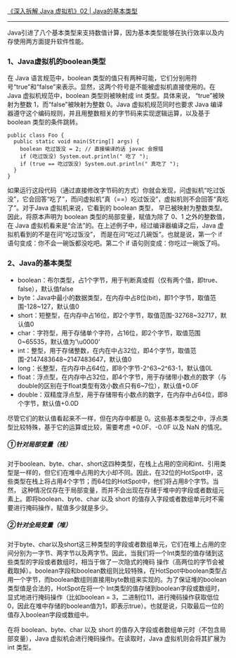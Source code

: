 [《深入拆解 Java 虚拟机》02 | Java的基本类型](https://time.geekbang.org/column/article/11503)

---

Java引进了八个基本类型来支持数值计算，因为基本类型能够在执行效率以及内存使用两方面提升软件性能。

### 1、Java虚拟机的boolean类型
在 Java 语言规范中，boolean 类型的值只有两种可能，它们分别用符号“true”和“false”来表示。显然，这两个符号是不能被虚拟机直接使用的。在Java 虚拟机规范中，boolean 类型则被映射成 int 类型。具体来说，
“true”被映射为整数 1，而“false”被映射为整数 0。Java 虚拟机规范同时也要求 Java 编译器遵守这个编码规则，并且用整数相关的字节码来实现逻辑运算，以及基于 boolean 类型的条件跳转。

```
public class Foo {
  public static void main(String[] args) {
    boolean 吃过饭没 = 2; // 直接编译的话 javac 会报错
    if (吃过饭没) System.out.println(" 吃了 ");
    if (true == 吃过饭没) System.out.println(" 真吃了 ");
  }
}
```
如果运行这段代码（通过直接修改字节码的方式）你就会发现，问虚拟机“吃过饭没”，它会回答“吃了”，而问虚拟机“真（==）吃过饭没”，虚拟机则不会回答“真吃了”。对于Java 虚拟机来说，它看到的 boolean 类型，
早已被映射为整数类型。因此，将原本声明为 boolean 类型的局部变量，赋值为除了 0、1 之外的整数值，在 Java 虚拟机看来是“合法”的。在上述例子中，经过编译器编译之后，Java 虚拟机看到的不是在问“吃过饭没”，
而是在问“吃过几碗饭”。也就是说，第一个 if 语句变成：你不会一碗饭都没吃吧。第二个 if 语句则变成：你吃过一碗饭了吗。


### 2、Java的基本类型
- boolean：布尔类型，占1个字节，用于判断真或假（仅有两个值，即true、false），默认值false
- byte：Java中最小的数据类型，在内存中占8位(bit)，即1个字节，取值范围-128~127，默认值0
- short：短整型，在内存中占16位，即2个字节，取值范围-32768~32717，默认值0
- char：字符型，用于存储单个字符，占16位，即2个字节，取值范围0~65535，默认值为'\u0000'
- int：整型，用于存储整数，在内在中占32位，即4个字节，取值范围-2147483648~2147483647，默认值0
- long：长整型，在内存中占64位，即8个字节-2^63~2^63-1，默认值0L
- float：浮点型，在内存中占32位，即4个字节，用于存储带小数点的数字（与double的区别在于float类型有效小数点只有6~7位），默认值+0.0F
- double：双精度浮点型，用于存储带有小数点的数字，在内存中占64位，即8个字节，默认值+0.0D

尽管它们的默认值看起来不一样，但在内存中都是 0。这些基本类型之中，浮点类型比较特殊，基于它的运算或比较，需要考虑 +0.0F、-0.0F 以及 NaN 的情况。


##### ①针对局部变量（栈）
对于boolean、byte、char、short这四种类型，在栈上占用的空间和int、引用类型是一样的，但它们在堆中占用的大小却不同。因此，在32位的HotSpot中，这些类型在栈上将占用4个字节；而64位的HotSpot中，他们将占用8个字节。当然，
这种情况仅存在于局部变量，而并不会出现在存储于堆中的字段或者数组元素上。即将boolean、byte、char 以及 short 的值存入字段或者数组单元时不需要进行掩码操作，赋值多少就是多少。


##### ②针对全局变量（堆）
对于byte、char以及short这三种类型的字段或者数组单元，它们在堆上占用的空间分别为一字节、两字节以及两字节。因此，当我们将一个Int类型的值存储到这些类型的字段或者数组时，相当于做了一次隐式的掩码
操作（高两位的字节会被截取掉）。boolean字段和boolean数组则比较特殊，在HotSpot中boolean类型占用一个字节，而boolean数组则直接用byte数组来实现的。为了保证堆的boolean类型值是合法的，HotSpot在将一个
Int类型的值存储到boolean字段或数组时，显式地进行掩码操作（比如boolean = 3，二进制位11，进行掩码操作获取低位0，因此在堆中存储的boolean值为1，即表示true）。也就是说，只取最后一位的值存入boolean字段或数组中。

在将 boolean、byte、char 以及 short 的值存入字段或者数组单元时（不包含局部变量），Java 虚拟机会进行掩码操作。在读取时，Java 虚拟机则会将其扩展为 int 类型。



